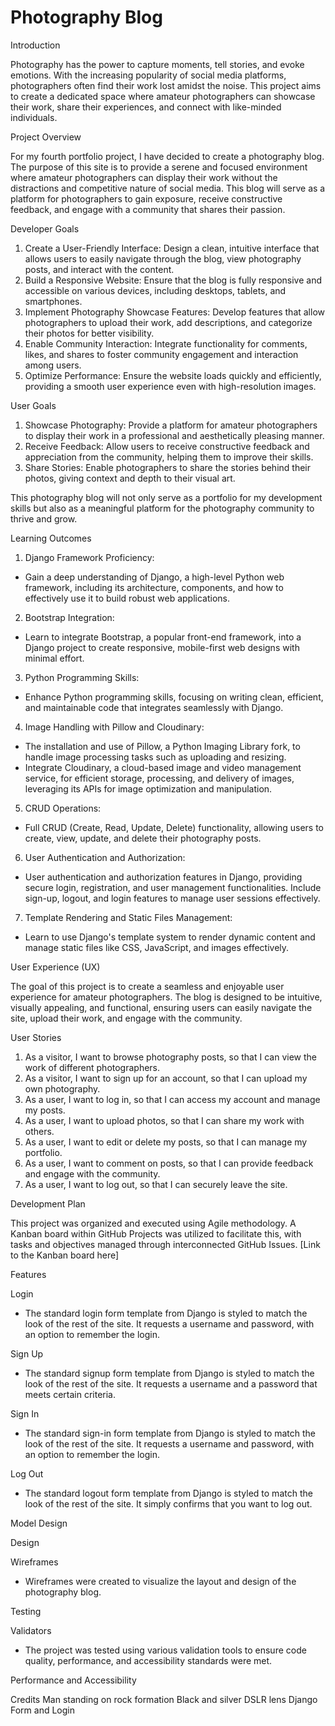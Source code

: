 # Photography Blog

Introduction

Photography has the power to capture moments, tell stories, and evoke emotions. With the increasing popularity of social media platforms, photographers often find their work lost amidst the noise. This project aims to create a dedicated space where amateur photographers can showcase their work, share their experiences, and connect with like-minded individuals.

Project Overview

For my fourth portfolio project, I have decided to create a photography blog. The purpose of this site is to provide a serene and focused environment where amateur photographers can display their work without the distractions and competitive nature of social media. This blog will serve as a platform for photographers to gain exposure, receive constructive feedback, and engage with a community that shares their passion.

Developer Goals
1. Create a User-Friendly Interface: Design a clean, intuitive interface that allows users to easily navigate through the blog, view photography posts, and interact with the content.
2. Build a Responsive Website: Ensure that the blog is fully responsive and accessible on various devices, including desktops, tablets, and smartphones.
3. Implement Photography Showcase Features: Develop features that allow photographers to upload their work, add descriptions, and categorize their photos for better visibility.
4. Enable Community Interaction: Integrate functionality for comments, likes, and shares to foster community engagement and interaction among users.
5. Optimize Performance: Ensure the website loads quickly and efficiently, providing a smooth user experience even with high-resolution images.

User Goals
1. Showcase Photography: Provide a platform for amateur photographers to display their work in a professional and aesthetically pleasing manner.
2. Receive Feedback: Allow users to receive constructive feedback and appreciation from the community, helping them to improve their skills.
3. Share Stories: Enable photographers to share the stories behind their photos, giving context and depth to their visual art.

This photography blog will not only serve as a portfolio for my development skills but also as a meaningful platform for the photography community to thrive and grow.

Learning Outcomes
1. Django Framework Proficiency:

- Gain a deep understanding of Django, a high-level Python web framework, including its architecture, components, and how to effectively use it to build robust web applications.

2. Bootstrap Integration:

- Learn to integrate Bootstrap, a popular front-end framework, into a Django project to create responsive, mobile-first web designs with minimal effort.

3. Python Programming Skills:

- Enhance Python programming skills, focusing on writing clean, efficient, and maintainable code that integrates seamlessly with Django.

4. Image Handling with Pillow and Cloudinary:

- The installation and use of Pillow, a Python Imaging Library fork, to handle image processing tasks such as uploading and resizing.
- Integrate Cloudinary, a cloud-based image and video management service, for efficient storage, processing, and delivery of images, leveraging its APIs for image optimization and manipulation.

5. CRUD Operations:

- Full CRUD (Create, Read, Update, Delete) functionality, allowing users to create, view, update, and delete their photography posts.

6. User Authentication and Authorization:

- User authentication and authorization features in Django, providing secure login, registration, and user management functionalities. Include sign-up, logout, and login features to manage user sessions effectively.

7. Template Rendering and Static Files Management:

- Learn to use Django's template system to render dynamic content and manage static files like CSS, JavaScript, and images effectively.



User Experience (UX)

The goal of this project is to create a seamless and enjoyable user experience for amateur photographers. The blog is designed to be intuitive, visually appealing, and functional, ensuring users can easily navigate the site, upload their work, and engage with the community.

User Stories
1. As a visitor, I want to browse photography posts, so that I can view the work of different photographers.
2. As a visitor, I want to sign up for an account, so that I can upload my own photography.
3. As a user, I want to log in, so that I can access my account and manage my posts.
4. As a user, I want to upload photos, so that I can share my work with others.
5. As a user, I want to edit or delete my posts, so that I can manage my portfolio.
6. As a user, I want to comment on posts, so that I can provide feedback and engage with the community.
7. As a user, I want to log out, so that I can securely leave the site.

Development Plan

This project was organized and executed using Agile methodology. A Kanban board within GitHub Projects was utilized to facilitate this, with tasks and objectives managed through interconnected GitHub Issues. [Link to the Kanban board here]

Features

Login

- The standard login form template from Django is styled to match the look of the rest of the site. It requests a username and password, with an option to remember the login.

Sign Up
- The standard signup form template from Django is styled to match the look of the rest of the site. It requests a username and a password that meets certain criteria.

Sign In
- The standard sign-in form template from Django is styled to match the look of the rest of the site. It requests a username and password, with an option to remember the login.

Log Out
- The standard logout form template from Django is styled to match the look of the rest of the site. It simply confirms that you want to log out.

Model Design

Design

Wireframes

- Wireframes were created to visualize the layout and design of the photography blog.

Testing

Validators

- The project was tested using various validation tools to ensure code quality, performance, and accessibility standards were met.

Performance and Accessibility



Credits
Man standing on rock formation
Black and silver DSLR lens
Django Form and Login